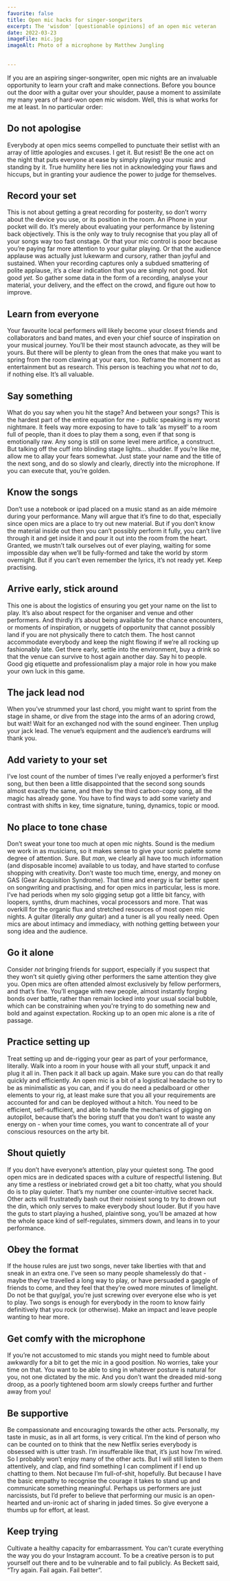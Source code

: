 ```yaml
---
favorite: false
title: Open mic hacks for singer-songwriters
excerpt: The 'wisdom' [questionable opinions] of an open mic veteran
date: 2022-03-23
imageFile: mic.jpg
imageAlt: Photo of a microphone by Matthew Jungling
  
  
---
```


If you are an aspiring singer-songwriter, open mic nights are an invaluable opportunity to learn your craft and make connections. Before you bounce out the door with a guitar over your shoulder, pause a moment to assimilate my many years of hard-won open mic wisdom. Well, this is what works for me at least. In no particular order:

## Do not apologise

Everybody at open mics seems compelled to punctuate their setlist with an array of little apologies and excuses. I get it. But resist! Be the one act on the night that puts everyone at ease by simply playing your music and standing by it. True humility here lies not in acknowledging your flaws and hiccups, but in granting your audience the power to judge for themselves.

## Record your set

This is not about getting a great recording for posterity, so don’t worry about the device you use, or its position in the room. An iPhone in your pocket will do. It’s merely about evaluating your performance by listening back objectively. This is the only way to truly recognise that you play all of your songs way too fast onstage. Or that your mic control is poor because you’re paying far more attention to your guitar playing. Or that the audience applause was actually just lukewarm and cursory, rather than joyful and sustained. When your recording captures only a subdued smattering of polite applause, it’s a clear indication that you are simply not good. Not good *yet.* So gather some data in the form of a recording, analyse your material, your delivery, and the effect on the crowd, and figure out how to improve.

## Learn from everyone

Your favourite local performers will likely become your closest friends and collaborators and band mates, and even your chief source of inspiration on your musical journey. You’ll be their most staunch advocate, as they will be yours. But there will be plenty to glean from the ones that make you want to spring from the room clawing at your ears, too. Reframe the moment not as entertainment but as research. This person is teaching you what *not* to do, if nothing else. It’s all valuable.

## Say something

What do you say when you hit the stage? And between your songs? This is the hardest part of the entire equation for me - public speaking is my worst nightmare. It feels way more exposing to have to talk ‘as myself’ to a room full of people, than it does to play them a song, even if that song is emotionally raw. Any song is still on some level mere artifice, a construct. But talking off the cuff into blinding stage lights… shudder. If you’re like me, allow me to allay your fears somewhat. Just state your name and the title of the next song, and do so slowly and clearly, directly into the microphone. If you can execute that, you’re golden.

## Know the songs

Don’t use a notebook or ipad placed on a music stand as an aide mémoire during your performance. Many will argue that it’s fine to do that, especially since open mics are a place to try out new material. But if you don’t know the material inside out then you can’t possibly perform it fully, you can’t live through it and get inside it and pour it out into the room from the heart. Granted, we mustn’t talk ourselves out of ever playing, waiting for some impossible day when we’ll be fully-formed and take the world by storm overnight. But if you can’t even remember the lyrics, it’s not ready yet. Keep practising.

## Arrive early, stick around

This one is about the logistics of ensuring you get your name on the list to play. It’s also about respect for the organiser and venue and other performers. And thirdly it’s about being available for the chance encounters, or moments of inspiration, or nuggets of opportunity that cannot possibly land if you are not physically there to catch them. The host cannot accommodate everybody and keep the night flowing if we’re all rocking up fashionably late. Get there early, settle into the environment, buy a drink so that the venue can survive to host again another day. Say hi to people. Good gig etiquette and professionalism play a major role in how you make your own luck in this game.

## The jack lead nod

When you’ve strummed your last chord, you might want to sprint from the stage in shame, or dive from the stage into the arms of an adoring crowd, but wait! Wait for an exchanged nod with the sound engineer. Then unplug your jack lead. The venue’s equipment and the audience’s eardrums will thank you.

## Add variety to your set

I’ve lost count of the number of times I’ve really enjoyed a performer’s first song, but then been a little disappointed that the second song sounds almost exactly the same, and then by the third carbon-copy song, all the magic has already gone. You have to find ways to add some variety and contrast with shifts in key, time signature, tuning, dynamics, topic or mood.

## No place to tone chase

Don’t sweat your tone too much at open mic nights. Sound is the medium we work in as musicians, so it makes sense to give your sonic palette some degree of attention. Sure. But *man*, we clearly all have too much information (and disposable income) available to us today, and have started to confuse shopping with creativity. Don’t waste too much time, energy, and money on GAS (Gear Acquisition Syndrome). That time and energy is far better spent on songwriting and practising, and for open mics in particular, less is more. I’ve had periods when my solo gigging setup got a little bit fancy, with loopers, synths, drum machines, vocal processors and more. That was overkill for the organic flux and stretched resources of most open mic nights. A guitar (literally *any* guitar) and a tuner is all you really need. Open mics are about intimacy and immediacy, with nothing getting between your song idea and the audience.

## Go it alone

Consider *not* bringing friends for support, especially if you suspect that they won’t sit quietly giving other performers the same attention they give you. Open mics are often attended almost exclusively by fellow performers, and that’s fine. You’ll engage with new people, almost instantly forging bonds over battle, rather than remain locked into your usual social bubble, which can be constraining when you're trying to do something new and bold and  against expectation. Rocking up to an open mic alone is a rite of passage.

## Practice setting up

Treat setting up and de-rigging your gear as part of your performance, literally. Walk into a room in your house with all your stuff, unpack it and plug it all in. Then pack it all back up again. Make sure you can do that really quickly and efficiently. An open mic is a bit of a logistical headache so try to be as minimalistic as you can, and if you do need a pedalboard or other elements to your rig, at least make sure that you all your requirements are accounted for and can be deployed without a hitch. You need to be efficient, self-sufficient, and able to handle the mechanics of gigging on autopilot, because that’s the boring stuff that you don’t want to waste any energy on - when your time comes, you want to concentrate all of your conscious resources on the arty bit.

## Shout quietly

If you don’t have everyone’s attention, play your quietest song. The good open mics are in dedicated spaces with a culture of respectful listening. But any time a restless or inebriated crowd get a bit too chatty, what you should do is to play quieter. That’s my number one counter-intuitive secret hack. Other acts will frustratedly bash out their noisiest song to try to drown out the din, which only serves to make everybody shout louder. But if you have the guts to start playing a hushed, plaintive song, you’ll be amazed at how the whole space kind of self-regulates, simmers down, and leans in to your performance.

## Obey the format

If the house rules are just two songs, never take liberties with that and sneak in an extra one. I’ve seen so many people shamelessly do that - maybe they’ve travelled a long way to play, or have persuaded a gaggle of friends to come, and they feel that they’re owed more minutes of limelight. Do not be that guy/gal, you’re just screwing over everyone else who is yet to play. Two songs is enough for everybody in the room to know fairly definitively that you rock (or otherwise). Make an impact and leave people wanting to hear more.

## Get comfy with the microphone

If you’re not accustomed to mic stands you might need to fumble about awkwardly for a bit to get the mic in a good position. No worries, take your time on that. You want to be able to sing in whatever posture is natural for you, not one dictated by the mic. And you don’t want the dreaded mid-song droop, as a poorly tightened boom arm slowly creeps further and further away from you!

## Be supportive

Be compassionate and encouraging towards the other acts. Personally, my taste in music, as in all art forms, is very critical. I’m the kind of person who can be counted on to think that the new Netflix series everybody is obsessed with is utter trash. I’m insufferable like that, it’s just how I’m wired. So I probably won’t enjoy many of the other acts. But I will still listen to them attentively, and clap, and find something I can compliment if I end up chatting to them. Not because I’m full-of-shit, hopefully. But because I have the basic empathy to recognise the courage it takes to stand up and communicate something meaningful. Perhaps us performers are just narcissists, but I’d prefer to believe that performing our music is an open-hearted and un-ironic act of sharing in jaded times. So give everyone a thumbs up for effort, at least.

## Keep trying

Cultivate a healthy capacity for embarrassment. You can't curate everything the way you do your Instagram account. To be a creative person is to put yourself out there and to be vulnerable and to fail publicly. As Beckett said, “Try again. Fail again. Fail better”.

<!-- ---

*I filmed a companion piece to this post <a href="https://www.youtube.com/watch?v=xm3rEZiJFIc&feature=youtu.be" target="_blank" rel="noreferrer noopener" aria-label="This is an external link (opens in a new tab)">here.</a>* -->
